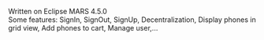 Written on Eclipse MARS 4.5.0  
Some features: SignIn, SignOut, SignUp, Decentralization, Display phones in grid view, Add phones to cart, Manage user,...
